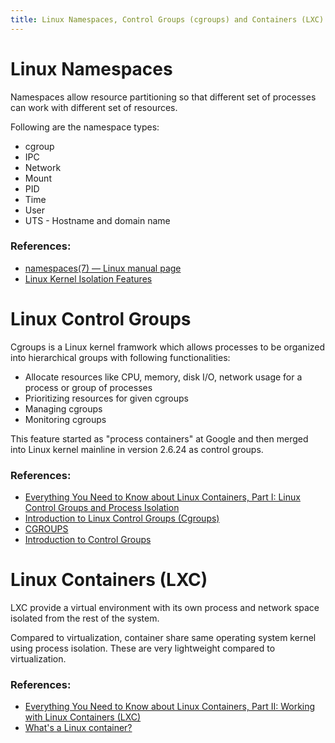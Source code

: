 ```yaml
---
title: Linux Namespaces, Control Groups (cgroups) and Containers (LXC)
---
```

# Linux Namespaces

Namespaces allow resource partitioning so that different set of processes can work with different set of resources.

Following are the namespace types:

* cgroup
* IPC
* Network
* Mount
* PID
* Time
* User
* UTS - Hostname and domain name

### References:

* [namespaces(7) — Linux manual page](https://man7.org/linux/man-pages/man7/namespaces.7.html)
* [Linux Kernel Isolation Features](https://www.vdoo.com/blog/linux-kernel-isolation-features)

# Linux Control Groups

Cgroups is a Linux kernel framwork which allows processes to be organized into hierarchical groups with following functionalities:

* Allocate resources like CPU, memory, disk I/O, network usage for a process or group of processes
* Prioritizing resources for given cgroups
* Managing cgroups
* Monitoring cgroups

This feature started as "process containers" at Google and then merged into Linux kernel mainline in version 2.6.24 as control groups.

### References:

* [Everything You Need to Know about Linux Containers, Part I: Linux Control Groups and Process Isolation](https://www.linuxjournal.com/content/everything-you-need-know-about-linux-containers-part-i-linux-control-groups-and-process)
* [Introduction to Linux Control Groups (Cgroups)](https://sysadmincasts.com/episodes/14-introduction-to-linux-control-groups-cgroups)
* [CGROUPS](https://www.kernel.org/doc/Documentation/cgroup-v1/cgroups.txt)
* [Introduction to Control Groups](https://access.redhat.com/documentation/en-us/red_hat_enterprise_linux/6/html/resource_management_guide/ch01)

# Linux Containers (LXC)

LXC provide a virtual environment with its own process and network space isolated from the rest of the system.

Compared to virtualization, container share same operating system kernel using process isolation. These are very lightweight compared to virtualization.

### References:

* [Everything You Need to Know about Linux Containers, Part II: Working with Linux Containers (LXC)](https://www.linuxjournal.com/content/everything-you-need-know-about-linux-containers-part-ii-working-linux-containers-lxc)
* [What's a Linux container?](https://www.redhat.com/en/topics/containers/whats-a-linux-container)